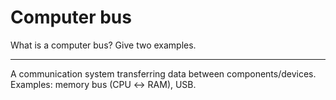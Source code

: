 # Computer bus

What is a computer bus? Give two examples.

---

A communication system transferring data between components/devices. Examples: memory bus (CPU ↔ RAM), USB.